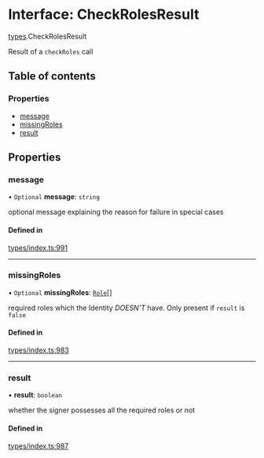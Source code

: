# Interface: CheckRolesResult

[types](../wiki/types).CheckRolesResult

Result of a `checkRoles` call

## Table of contents

### Properties

- [message](../wiki/types.CheckRolesResult#message)
- [missingRoles](../wiki/types.CheckRolesResult#missingroles)
- [result](../wiki/types.CheckRolesResult#result)

## Properties

### message

• `Optional` **message**: `string`

optional message explaining the reason for failure in special cases

#### Defined in

[types/index.ts:991](https://github.com/PolymathNetwork/polymesh-sdk/blob/49113a20/src/types/index.ts#L991)

___

### missingRoles

• `Optional` **missingRoles**: [`Role`](../wiki/types#role)[]

required roles which the Identity *DOESN'T* have. Only present if `result` is `false`

#### Defined in

[types/index.ts:983](https://github.com/PolymathNetwork/polymesh-sdk/blob/49113a20/src/types/index.ts#L983)

___

### result

• **result**: `boolean`

whether the signer possesses all the required roles or not

#### Defined in

[types/index.ts:987](https://github.com/PolymathNetwork/polymesh-sdk/blob/49113a20/src/types/index.ts#L987)
